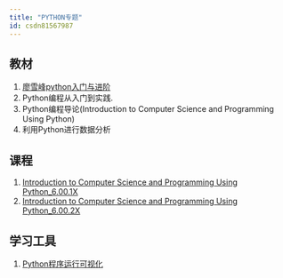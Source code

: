 ```yaml
---
title: "PYTHON专题"
id: csdn81567987
---
```


## 教材

1.  [廖雪峰python入门与进阶](https://blog.csdn.net/datawhale/article/category/7779959)
2.  Python编程从入门到实践.
3.  Python编程导论(Introduction to Computer Science and Programming Using Python)
4.  利用Python进行数据分析

## 课程

1.  [Introduction to Computer Science and Programming Using Python_6.00.1X](https://www.edx.org/course/introduction-to-computer-science-and-programming-using-python)
2.  [Introduction to Computer Science and Programming Using Python_6.00.2X](https://www.edx.org/course/introduction-computational-thinking-data-mitx-6-00-2x-6)

## 学习工具

1.  [Python程序运行可视化](http://pythontutor.com/)